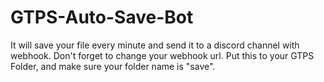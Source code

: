 # GTPS-Auto-Save-Bot
It will save your file every minute and send it to a discord channel with webhook.
Don't forget to change your webhook url.
Put this to your GTPS Folder, and make sure your folder name is "save".
